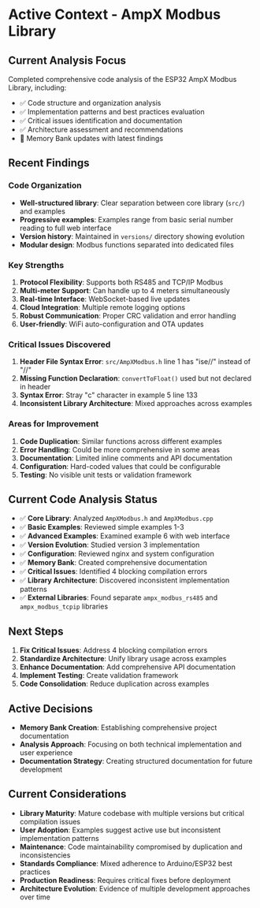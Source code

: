 # Active Context - AmpX Modbus Library

## Current Analysis Focus
Completed comprehensive code analysis of the ESP32 AmpX Modbus Library, including:
- ✅ Code structure and organization analysis
- ✅ Implementation patterns and best practices evaluation
- ✅ Critical issues identification and documentation
- ✅ Architecture assessment and recommendations
- 🔄 Memory Bank updates with latest findings

## Recent Findings

### Code Organization
- **Well-structured library**: Clear separation between core library (`src/`) and examples
- **Progressive examples**: Examples range from basic serial number reading to full web interface
- **Version history**: Maintained in `versions/` directory showing evolution
- **Modular design**: Modbus functions separated into dedicated files

### Key Strengths
1. **Protocol Flexibility**: Supports both RS485 and TCP/IP Modbus
2. **Multi-meter Support**: Can handle up to 4 meters simultaneously
3. **Real-time Interface**: WebSocket-based live updates
4. **Cloud Integration**: Multiple remote logging options
5. **Robust Communication**: Proper CRC validation and error handling
6. **User-friendly**: WiFi auto-configuration and OTA updates

### Critical Issues Discovered
1. **Header File Syntax Error**: `src/AmpXModbus.h` line 1 has "ise//" instead of "//"
2. **Missing Function Declaration**: `convertToFloat()` used but not declared in header
3. **Syntax Error**: Stray "c" character in example 5 line 133
4. **Inconsistent Library Architecture**: Mixed approaches across examples

### Areas for Improvement
1. **Code Duplication**: Similar functions across different examples
2. **Error Handling**: Could be more comprehensive in some areas
3. **Documentation**: Limited inline comments and API documentation
4. **Configuration**: Hard-coded values that could be configurable
5. **Testing**: No visible unit tests or validation framework

## Current Code Analysis Status
- ✅ **Core Library**: Analyzed `AmpXModbus.h` and `AmpXModbus.cpp`
- ✅ **Basic Examples**: Reviewed simple examples 1-3
- ✅ **Advanced Examples**: Examined example 6 with web interface
- ✅ **Version Evolution**: Studied version 3 implementation
- ✅ **Configuration**: Reviewed nginx and system configuration
- ✅ **Memory Bank**: Created comprehensive documentation
- ✅ **Critical Issues**: Identified 4 blocking compilation errors
- ✅ **Library Architecture**: Discovered inconsistent implementation patterns
- ✅ **External Libraries**: Found separate `ampx_modbus_rs485` and `ampx_modbus_tcpip` libraries

## Next Steps
1. **Fix Critical Issues**: Address 4 blocking compilation errors
2. **Standardize Architecture**: Unify library usage across examples
3. **Enhance Documentation**: Add comprehensive API documentation
4. **Implement Testing**: Create validation framework
5. **Code Consolidation**: Reduce duplication across examples

## Active Decisions
- **Memory Bank Creation**: Establishing comprehensive project documentation
- **Analysis Approach**: Focusing on both technical implementation and user experience
- **Documentation Strategy**: Creating structured documentation for future development

## Current Considerations
- **Library Maturity**: Mature codebase with multiple versions but critical compilation issues
- **User Adoption**: Examples suggest active use but inconsistent implementation patterns
- **Maintenance**: Code maintainability compromised by duplication and inconsistencies
- **Standards Compliance**: Mixed adherence to Arduino/ESP32 best practices
- **Production Readiness**: Requires critical fixes before deployment
- **Architecture Evolution**: Evidence of multiple development approaches over time
